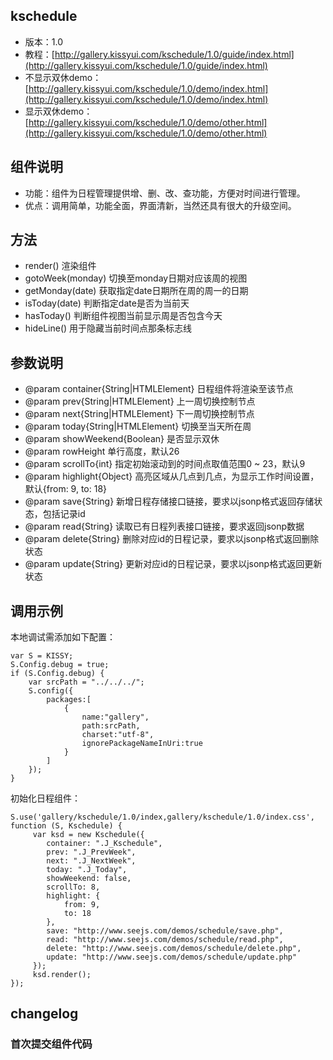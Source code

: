 ## kschedule

* 版本：1.0
* 教程：[http://gallery.kissyui.com/kschedule/1.0/guide/index.html](http://gallery.kissyui.com/kschedule/1.0/guide/index.html)
* 不显示双休demo：[http://gallery.kissyui.com/kschedule/1.0/demo/index.html](http://gallery.kissyui.com/kschedule/1.0/demo/index.html)
* 显示双休demo：[http://gallery.kissyui.com/kschedule/1.0/demo/other.html](http://gallery.kissyui.com/kschedule/1.0/demo/other.html)

## 组件说明

* 功能：组件为日程管理提供增、删、改、查功能，方便对时间进行管理。
* 优点：调用简单，功能全面，界面清新，当然还具有很大的升级空间。

## 方法

* render() 渲染组件
* gotoWeek(monday) 切换至monday日期对应该周的视图
* getMonday(date) 获取指定date日期所在周的周一的日期
* isToday(date) 判断指定date是否为当前天
* hasToday() 判断组件视图当前显示周是否包含今天
* hideLine() 用于隐藏当前时间点那条标志线

## 参数说明

* @param container{String|HTMLElement} 日程组件将渲染至该节点
* @param prev{String|HTMLElement} 上一周切换控制节点
* @param next{String|HTMLElement} 下一周切换控制节点
* @param today{String|HTMLElement} 切换至当天所在周
* @param showWeekend{Boolean} 是否显示双休
* @param rowHeight 单行高度，默认26
* @param scrollTo{int} 指定初始滚动到的时间点取值范围0 ~ 23，默认9
* @param highlight{Object} 高亮区域从几点到几点，为显示工作时间设置，默认{from: 9, to: 18}
* @param save{String} 新增日程存储接口链接，要求以jsonp格式返回存储状态，包括记录id
* @param read{String} 读取已有日程列表接口链接，要求返回jsonp数据
* @param delete{String} 删除对应id的日程记录，要求以jsonp格式返回删除状态
* @param update{String} 更新对应id的日程记录，要求以jsonp格式返回更新状态

## 调用示例

本地调试需添加如下配置：

```
var S = KISSY;
S.Config.debug = true;
if (S.Config.debug) {
    var srcPath = "../../../";
    S.config({
        packages:[
            {
                name:"gallery",
                path:srcPath,
                charset:"utf-8",
                ignorePackageNameInUri:true
            }
        ]
    });
}
```

初始化日程组件：

```
S.use('gallery/kschedule/1.0/index,gallery/kschedule/1.0/index.css', function (S, Kschedule) {
     var ksd = new Kschedule({
        container: ".J_Kschedule",
        prev: ".J_PrevWeek",
        next: ".J_NextWeek",
        today: ".J_Today",
        showWeekend: false,
        scrollTo: 8,
        highlight: {
            from: 9,
            to: 18
        },
        save: "http://www.seejs.com/demos/schedule/save.php",
        read: "http://www.seejs.com/demos/schedule/read.php",
        delete: "http://www.seejs.com/demos/schedule/delete.php",
        update: "http://www.seejs.com/demos/schedule/update.php"
     });
     ksd.render();
});
```

## changelog

### 首次提交组件代码


